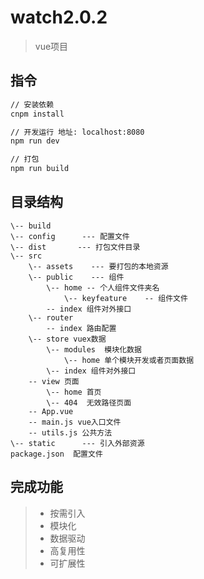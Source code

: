   # watch2.0.2
>  vue项目
## 指令
``` bash
// 安装依赖
cnpm install 

// 开发运行 地址: localhost:8080
npm run dev

// 打包
npm run build
```
## 目录结构
```
\-- build
\-- config      --- 配置文件
\-- dist       --- 打包文件目录
\-- src 
	\-- assets    --- 要打包的本地资源
	\-- public    --- 组件
		\-- home -- 个人组件文件夹名
		    \-- keyfeature    -- 组件文件
		-- index 组件对外接口
	\-- router
		-- index 路由配置
	\-- store vuex数据
		\-- modules  模块化数据
		    \-- home 单个模块开发或者页面数据
		\-- index 组件对外接口
    -- view 页面
        \-- home 首页
        \-- 404  无效路径页面
	-- App.vue
	-- main.js vue入口文件
	-- utils.js 公共方法
\-- static      --- 引入外部资源
package.json  配置文件
```
## 完成功能
> * 按需引入
> * 模块化
> * 数据驱动
> * 高复用性
> * 可扩展性